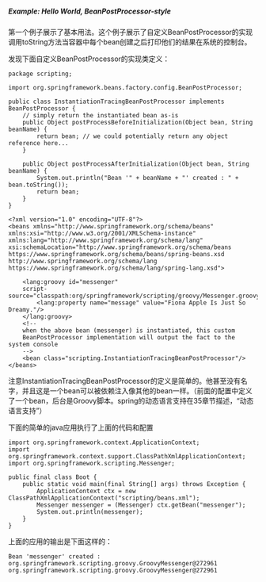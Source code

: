 ##### Example: Hello World, BeanPostProcessor-style

第一个例子展示了基本用法。这个例子展示了自定义BeanPostProcessor的实现调用toString方法当容器中每个bean创建之后打印他们的结果在系统的控制台。

发现下面自定义BeanPostProcessor的实现类定义：

```
package scripting;

import org.springframework.beans.factory.config.BeanPostProcessor;

public class InstantiationTracingBeanPostProcessor implements BeanPostProcessor {
    // simply return the instantiated bean as-is
    public Object postProcessBeforeInitialization(Object bean, String beanName) {
        return bean; // we could potentially return any object reference here...
    }
    
    public Object postProcessAfterInitialization(Object bean, String beanName) {
        System.out.println("Bean '" + beanName + "' created : " + bean.toString());
        return bean;
    }
}
```

```
<?xml version="1.0" encoding="UTF-8"?>
<beans xmlns="http://www.springframework.org/schema/beans"
xmlns:xsi="http://www.w3.org/2001/XMLSchema-instance"
xmlns:lang="http://www.springframework.org/schema/lang"
xsi:schemaLocation="http://www.springframework.org/schema/beans
https://www.springframework.org/schema/beans/spring-beans.xsd
http://www.springframework.org/schema/lang
https://www.springframework.org/schema/lang/spring-lang.xsd">

    <lang:groovy id="messenger"
    script-source="classpath:org/springframework/scripting/groovy/Messenger.groovy">
        <lang:property name="message" value="Fiona Apple Is Just So Dreamy."/>
    </lang:groovy>
    <!--
    when the above bean (messenger) is instantiated, this custom
    BeanPostProcessor implementation will output the fact to the system console
    -->
    <bean class="scripting.InstantiationTracingBeanPostProcessor"/>
</beans>
```

注意InstantiationTracingBeanPostProcessor的定义是简单的。他甚至没有名字，并且这是一个bean可以被依赖注入像其他的bean一样。（前面的配置中定义了一个bean，后台是Groovy脚本。spring的动态语言支持在35章节描述，“动态语言支持”）

下面的简单的java应用执行了上面的代码和配置

```
import org.springframework.context.ApplicationContext;
import org.springframework.context.support.ClassPathXmlApplicationContext;
import org.springframework.scripting.Messenger;

public final class Boot {
    public static void main(final String[] args) throws Exception {
        ApplicationContext ctx = new ClassPathXmlApplicationContext("scripting/beans.xml");
        Messenger messenger = (Messenger) ctx.getBean("messenger");
        System.out.println(messenger);
    }
}
```

上面的应用的输出是下面这样的：

```
Bean 'messenger' created : org.springframework.scripting.groovy.GroovyMessenger@272961
org.springframework.scripting.groovy.GroovyMessenger@272961
```

